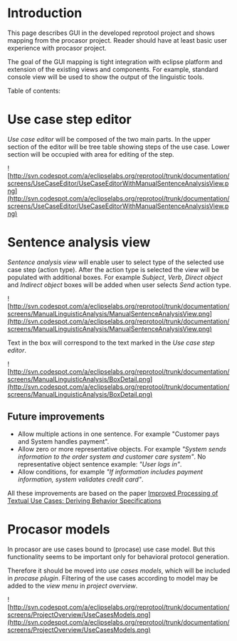 # Introduction #

This page describes GUI in the developed reprotool project and shows mapping from the procasor project. Reader should have at least basic user experience with procasor project.

The goal of the GUI mapping is tight integration with eclipse platform and extension of the existing views and components. For example, standard console view will be used to show the output of the linguistic tools.

Table of contents:


# Use case step editor #

_Use case editor_ will be composed of the two main parts.  In the upper section of the editor will be tree table showing steps of the use case. Lower section will be occupied with area for editing of the step.

![http://svn.codespot.com/a/eclipselabs.org/reprotool/trunk/documentation/screens/UseCaseEditor/UseCaseEditorWithManualSentenceAnalysisView.png](http://svn.codespot.com/a/eclipselabs.org/reprotool/trunk/documentation/screens/UseCaseEditor/UseCaseEditorWithManualSentenceAnalysisView.png)

# Sentence analysis view #

_Sentence analysis view_ will enable user to select type of the selected use case step (action type). After the action type is selected the view will be populated with additional boxes. For example _Subject_, _Verb_, _Direct object_ and _Indirect object_ boxes will be added when user selects _Send_ action type.

![http://svn.codespot.com/a/eclipselabs.org/reprotool/trunk/documentation/screens/ManualLinguisticAnalysis/ManualSentenceAnalysisView.png](http://svn.codespot.com/a/eclipselabs.org/reprotool/trunk/documentation/screens/ManualLinguisticAnalysis/ManualSentenceAnalysisView.png)

Text in the box will correspond to the text marked in the _Use case step editor_.

![http://svn.codespot.com/a/eclipselabs.org/reprotool/trunk/documentation/screens/ManualLinguisticAnalysis/BoxDetail.png](http://svn.codespot.com/a/eclipselabs.org/reprotool/trunk/documentation/screens/ManualLinguisticAnalysis/BoxDetail.png)

## Future improvements ##

  * Allow multiple actions in one sentence. For example "Customer pays and System handles payment".
  * Allow zero or more representative objects. For example _"System sends information to the order system and customer care system"_. No representative object sentence example: _"User logs in"_.
  * Allow conditions, for example _"If information includes payment information, system validates credit card"_.

All these improvements are based on the paper [Improved Processing of Textual Use Cases: Deriving Behavior Specifications](http://d3s.mff.cuni.cz/publications/DrazanMencl-ImprovedUC-SOFSEM2007.pdf)

# Procasor models #

In procasor are use cases bound to (procase) use case model. But this
functionality seems to be important only for behavioral protocol generation.

Therefore it should be moved into _use cases models_, which will be included in _procase plugin_. Filtering of the use cases according to model may be added to the _view menu_ in _project overview_.

![http://svn.codespot.com/a/eclipselabs.org/reprotool/trunk/documentation/screens/ProjectOverview/UseCasesModels.png](http://svn.codespot.com/a/eclipselabs.org/reprotool/trunk/documentation/screens/ProjectOverview/UseCasesModels.png)